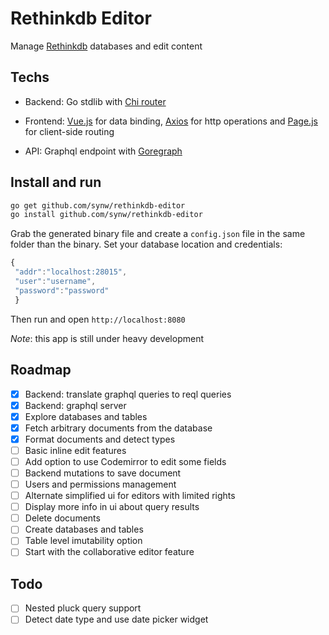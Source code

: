 Rethinkdb Editor
================

Manage [Rethinkdb](http://rethinkdb.com/) databases and edit content

Techs
-----

- Backend: Go stdlib with [Chi router](https://github.com/pressly/chi)

- Frontend: [Vue.js](http://vuejs.org/) for data binding, [Axios](https://github.com/mzabriskie/axios) for http operations 
and [Page.js](https://github.com/visionmedia/page.js) for client-side routing

- API: Graphql endpoint with [Goregraph](https://github.com/synw/goregraph)

Install and run
---------------

   ```bash
   go get github.com/synw/rethinkdb-editor
   go install github.com/synw/rethinkdb-editor
   ```

Grab the generated binary file and create a `config.json` file in the same folder than the binary. 
Set your database location and credentials:

   ```javascript
   {
	"addr":"localhost:28015",
	"user":"username",
	"password":"password"
	}
   ```

Then run and open `http://localhost:8080`

*Note*: this app is still under heavy development

## Roadmap

- [x] Backend: translate graphql queries to reql queries
- [x] Backend: graphql server
- [x] Explore databases and tables
- [x] Fetch arbitrary documents from the database
- [x] Format documents and detect types
- [ ] Basic inline edit features
- [ ] Add option to use Codemirror to edit some fields
- [ ] Backend mutations to save document
- [ ] Users and permissions management
- [ ] Alternate simplified ui for editors with limited rights
- [ ] Display more info in ui about query results
- [ ] Delete documents
- [ ] Create databases and tables
- [ ] Table level imutability option
- [ ] Start with the collaborative editor feature

## Todo

- [ ] Nested pluck query support
- [ ] Detect date type and use date picker widget
